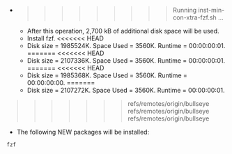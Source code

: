 * >>>>>>>>> Running inst-min-con-xtra-fzf.sh ...
  * After this operation, 2,700 kB of additional disk space will be used.
  * Install fzf.
<<<<<<< HEAD
  * Disk size = 1985524K. Space Used = 3560K. Runtime = 00:00:00:01.
=======
<<<<<<< HEAD
  * Disk size = 2107336K. Space Used = 3560K. Runtime = 00:00:00:01.
=======
<<<<<<< HEAD
  * Disk size = 1985368K. Space Used = 3560K. Runtime = 00:00:00:00.
=======
  * Disk size = 2107272K. Space Used = 3560K. Runtime = 00:00:00:01.
>>>>>>> refs/remotes/origin/bullseye
>>>>>>> refs/remotes/origin/bullseye
>>>>>>> refs/remotes/origin/bullseye
  * The following NEW packages will be installed:
  ```bash
fzf
  ```
